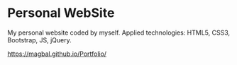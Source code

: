 # Personal WebSite

My personal website coded by myself.
Applied technologies: HTML5, CSS3, Bootstrap, JS, jQuery.

https://magbal.github.io/Portfolio/
